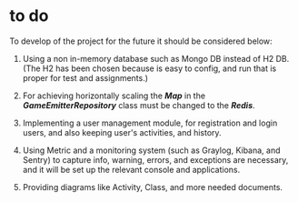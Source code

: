 # to do
To develop of the project for the future it should be considered below:

1) Using a non in-memory database such as Mongo DB instead of H2 DB. (The H2 has been chosen
   because is easy to config, and run that is proper for test and assignments.)
   
   
2) For achieving horizontally scaling the ***Map*** in the ***GameEmitterRepository*** class must be changed to the ***Redis***.


3) Implementing a user management module, for registration and login users, and also keeping user's activities, and
   history.
   
   
4) Using Metric and a monitoring system (such as Graylog, Kibana, and Sentry) to capture info, warning, errors, 
   and exceptions are necessary, and it will be set up the relevant console and applications.
   

5) Providing diagrams like Activity, Class, and more needed documents.